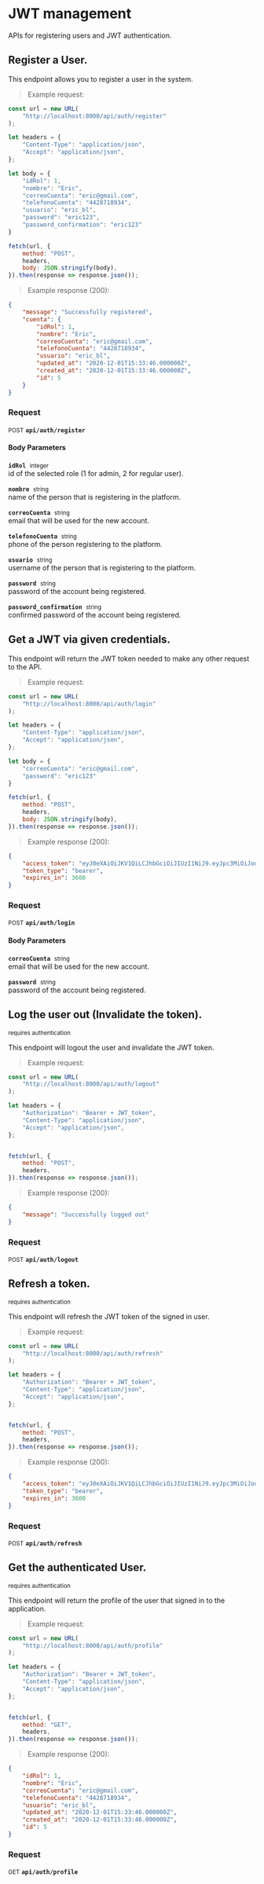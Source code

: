 # JWT management

APIs for registering users and JWT authentication.

## Register a User.


This endpoint allows you to register a user in the system.

> Example request:

```javascript
const url = new URL(
    "http://localhost:8000/api/auth/register"
);

let headers = {
    "Content-Type": "application/json",
    "Accept": "application/json",
};

let body = {
    "idRol": 1,
    "nombre": "Eric",
    "correoCuenta": "eric@gmail.com",
    "telefonoCuenta": "4428718934",
    "usuario": "eric_bl",
    "password": "eric123",
    "password_confirmation": "eric123"
}

fetch(url, {
    method: "POST",
    headers,
    body: JSON.stringify(body),
}).then(response => response.json());
```


> Example response (200):

```json
{
    "message": "Successfully registered",
    "cuenta": {
        "idRol": 1,
        "nombre": "Eric",
        "correoCuenta": "eric@gmail.com",
        "telefonoCuenta": "4428718934",
        "usuario": "eric_bl",
        "updated_at": "2020-12-01T15:33:46.000000Z",
        "created_at": "2020-12-01T15:33:46.000000Z",
        "id": 5
    }
}
```
<div id="execution-results-POSTapi-auth-register" hidden>
    <blockquote>Received response<span id="execution-response-status-POSTapi-auth-register"></span>:</blockquote>
    <pre class="json"><code id="execution-response-content-POSTapi-auth-register"></code></pre>
</div>
<div id="execution-error-POSTapi-auth-register" hidden>
    <blockquote>Request failed with error:</blockquote>
    <pre><code id="execution-error-message-POSTapi-auth-register"></code></pre>
</div>
<form id="form-POSTapi-auth-register" data-method="POST" data-path="api/auth/register" data-authed="0" data-hasfiles="0" data-headers='{"Content-Type":"application\/json","Accept":"application\/json"}' onsubmit="event.preventDefault(); executeTryOut('POSTapi-auth-register', this);">
<h3>
    Request&nbsp;&nbsp;&nbsp;
    </h3>
<p>
<small class="badge badge-black">POST</small>
 <b><code>api/auth/register</code></b>
</p>
<h4 class="fancy-heading-panel"><b>Body Parameters</b></h4>
<p>
<b><code>idRol</code></b>&nbsp;&nbsp;<small>integer</small>  &nbsp;
<input type="number" name="idRol" data-endpoint="POSTapi-auth-register" data-component="body" required  hidden>
<br>
id of the selected role (1 for admin, 2 for regular user).</p>
<p>
<b><code>nombre</code></b>&nbsp;&nbsp;<small>string</small>  &nbsp;
<input type="text" name="nombre" data-endpoint="POSTapi-auth-register" data-component="body" required  hidden>
<br>
name of the person that is registering in the platform.</p>
<p>
<b><code>correoCuenta</code></b>&nbsp;&nbsp;<small>string</small>  &nbsp;
<input type="text" name="correoCuenta" data-endpoint="POSTapi-auth-register" data-component="body" required  hidden>
<br>
email that will be used for the new account.</p>
<p>
<b><code>telefonoCuenta</code></b>&nbsp;&nbsp;<small>string</small>  &nbsp;
<input type="text" name="telefonoCuenta" data-endpoint="POSTapi-auth-register" data-component="body" required  hidden>
<br>
phone of the person registering to the platform.</p>
<p>
<b><code>usuario</code></b>&nbsp;&nbsp;<small>string</small>  &nbsp;
<input type="text" name="usuario" data-endpoint="POSTapi-auth-register" data-component="body" required  hidden>
<br>
username of the person that is registering to the platform.</p>
<p>
<b><code>password</code></b>&nbsp;&nbsp;<small>string</small>  &nbsp;
<input type="text" name="password" data-endpoint="POSTapi-auth-register" data-component="body" required  hidden>
<br>
password of the account being registered.</p>
<p>
<b><code>password_confirmation</code></b>&nbsp;&nbsp;<small>string</small>  &nbsp;
<input type="text" name="password_confirmation" data-endpoint="POSTapi-auth-register" data-component="body" required  hidden>
<br>
confirmed password of the account being registered.</p>

</form>


## Get a JWT via given credentials.


This endpoint will return the JWT token needed to make any other request to the API.

> Example request:

```javascript
const url = new URL(
    "http://localhost:8000/api/auth/login"
);

let headers = {
    "Content-Type": "application/json",
    "Accept": "application/json",
};

let body = {
    "correoCuenta": "eric@gmail.com",
    "password": "eric123"
}

fetch(url, {
    method: "POST",
    headers,
    body: JSON.stringify(body),
}).then(response => response.json());
```


> Example response (200):

```json
{
    "access_token": "eyJ0eXAiOiJKV1QiLCJhbGciOiJIUzI1NiJ9.eyJpc3MiOiJodHRwOlwvXC9sb2NhbGhvc3Q6ODAwMFwvYXBpXC9hdXRoXC9sb2dpbiIsImlhdCI6MTYwNjgzNzYxMCwiZXhwIjoxNjA2ODQxMjEwLCJuYmYiOjE2MDY4Mzc2MTAsImp0aSI6IlczZFFSVk5KaEU0N0dUbEMiLCJzdWIiOjIsInBydiI6ImY3MTZiM2UwNDY3YTBhZmY0YmQ4ZWQ2ZDk0NzZmZTY5NzUwYTMzY2UifQ.KWAyRkbUOEaSkTJDLahO0COuSeiZPCwOwvmJoZ32bmA",
    "token_type": "bearer",
    "expires_in": 3600
}
```
<div id="execution-results-POSTapi-auth-login" hidden>
    <blockquote>Received response<span id="execution-response-status-POSTapi-auth-login"></span>:</blockquote>
    <pre class="json"><code id="execution-response-content-POSTapi-auth-login"></code></pre>
</div>
<div id="execution-error-POSTapi-auth-login" hidden>
    <blockquote>Request failed with error:</blockquote>
    <pre><code id="execution-error-message-POSTapi-auth-login"></code></pre>
</div>
<form id="form-POSTapi-auth-login" data-method="POST" data-path="api/auth/login" data-authed="0" data-hasfiles="0" data-headers='{"Content-Type":"application\/json","Accept":"application\/json"}' onsubmit="event.preventDefault(); executeTryOut('POSTapi-auth-login', this);">
<h3>
    Request&nbsp;&nbsp;&nbsp;
    </h3>
<p>
<small class="badge badge-black">POST</small>
 <b><code>api/auth/login</code></b>
</p>
<h4 class="fancy-heading-panel"><b>Body Parameters</b></h4>
<p>
<b><code>correoCuenta</code></b>&nbsp;&nbsp;<small>string</small>  &nbsp;
<input type="text" name="correoCuenta" data-endpoint="POSTapi-auth-login" data-component="body" required  hidden>
<br>
email that will be used for the new account.</p>
<p>
<b><code>password</code></b>&nbsp;&nbsp;<small>string</small>  &nbsp;
<input type="text" name="password" data-endpoint="POSTapi-auth-login" data-component="body" required  hidden>
<br>
password of the account being registered.</p>

</form>


## Log the user out (Invalidate the token).

<small class="badge badge-darkred">requires authentication</small>

This endpoint will logout the user and invalidate the JWT token.

> Example request:

```javascript
const url = new URL(
    "http://localhost:8000/api/auth/logout"
);

let headers = {
    "Authorization": "Bearer + JWT_token",
    "Content-Type": "application/json",
    "Accept": "application/json",
};


fetch(url, {
    method: "POST",
    headers,
}).then(response => response.json());
```


> Example response (200):

```json
{
    "message": "Successfully logged out"
}
```
<div id="execution-results-POSTapi-auth-logout" hidden>
    <blockquote>Received response<span id="execution-response-status-POSTapi-auth-logout"></span>:</blockquote>
    <pre class="json"><code id="execution-response-content-POSTapi-auth-logout"></code></pre>
</div>
<div id="execution-error-POSTapi-auth-logout" hidden>
    <blockquote>Request failed with error:</blockquote>
    <pre><code id="execution-error-message-POSTapi-auth-logout"></code></pre>
</div>
<form id="form-POSTapi-auth-logout" data-method="POST" data-path="api/auth/logout" data-authed="1" data-hasfiles="0" data-headers='{"Authorization":"Bearer + JWT_token","Content-Type":"application\/json","Accept":"application\/json"}' onsubmit="event.preventDefault(); executeTryOut('POSTapi-auth-logout', this);">
<h3>
    Request&nbsp;&nbsp;&nbsp;
    </h3>
<p>
<small class="badge badge-black">POST</small>
 <b><code>api/auth/logout</code></b>
</p>
<p>
<label id="auth-POSTapi-auth-logout" hidden>Authorization header: <b><code></code></b><input type="text" name="Authorization" data-prefix="" data-endpoint="POSTapi-auth-logout" data-component="header"></label>
</p>
</form>


## Refresh a token.

<small class="badge badge-darkred">requires authentication</small>

This endpoint will refresh the JWT token of the signed in user.

> Example request:

```javascript
const url = new URL(
    "http://localhost:8000/api/auth/refresh"
);

let headers = {
    "Authorization": "Bearer + JWT_token",
    "Content-Type": "application/json",
    "Accept": "application/json",
};


fetch(url, {
    method: "POST",
    headers,
}).then(response => response.json());
```


> Example response (200):

```json
{
    "access_token": "eyJ0eXAiOiJKV1QiLCJhbGciOiJIUzI1NiJ9.eyJpc3MiOiJodHRwOlwvXC9sb2NhbGhvc3Q6ODAwMFwvYXBpXC9hdXRoXC9sb2dpbiIsImlhdCI6MTYwNjgzNzYxMCwiZXhwIjoxNjA2ODQxMjEwLCJuYmYiOjE2MDY4Mzc2MTAsImp0aSI6IlczZFFSVk5KaEU0N0dUbEMiLCJzdWIiOjIsInBydiI6ImY3MTZiM2UwNDY3YTBhZmY0YmQ4ZWQ2ZDk0NzZmZTY5NzUwYTMzY2UifQ.KWAyRkbUOEaSkTJDLahO0COuSeiZPCwOwvmJoZ32bmA",
    "token_type": "bearer",
    "expires_in": 3600
}
```
<div id="execution-results-POSTapi-auth-refresh" hidden>
    <blockquote>Received response<span id="execution-response-status-POSTapi-auth-refresh"></span>:</blockquote>
    <pre class="json"><code id="execution-response-content-POSTapi-auth-refresh"></code></pre>
</div>
<div id="execution-error-POSTapi-auth-refresh" hidden>
    <blockquote>Request failed with error:</blockquote>
    <pre><code id="execution-error-message-POSTapi-auth-refresh"></code></pre>
</div>
<form id="form-POSTapi-auth-refresh" data-method="POST" data-path="api/auth/refresh" data-authed="1" data-hasfiles="0" data-headers='{"Authorization":"Bearer + JWT_token","Content-Type":"application\/json","Accept":"application\/json"}' onsubmit="event.preventDefault(); executeTryOut('POSTapi-auth-refresh', this);">
<h3>
    Request&nbsp;&nbsp;&nbsp;
    </h3>
<p>
<small class="badge badge-black">POST</small>
 <b><code>api/auth/refresh</code></b>
</p>
<p>
<label id="auth-POSTapi-auth-refresh" hidden>Authorization header: <b><code></code></b><input type="text" name="Authorization" data-prefix="" data-endpoint="POSTapi-auth-refresh" data-component="header"></label>
</p>
</form>


## Get the authenticated User.

<small class="badge badge-darkred">requires authentication</small>

This endpoint will return the profile of the user that signed in to the application.

> Example request:

```javascript
const url = new URL(
    "http://localhost:8000/api/auth/profile"
);

let headers = {
    "Authorization": "Bearer + JWT_token",
    "Content-Type": "application/json",
    "Accept": "application/json",
};


fetch(url, {
    method: "GET",
    headers,
}).then(response => response.json());
```


> Example response (200):

```json
{
    "idRol": 1,
    "nombre": "Eric",
    "correoCuenta": "eric@gmail.com",
    "telefonoCuenta": "4428718934",
    "usuario": "eric_bl",
    "updated_at": "2020-12-01T15:33:46.000000Z",
    "created_at": "2020-12-01T15:33:46.000000Z",
    "id": 5
}
```
<div id="execution-results-GETapi-auth-profile" hidden>
    <blockquote>Received response<span id="execution-response-status-GETapi-auth-profile"></span>:</blockquote>
    <pre class="json"><code id="execution-response-content-GETapi-auth-profile"></code></pre>
</div>
<div id="execution-error-GETapi-auth-profile" hidden>
    <blockquote>Request failed with error:</blockquote>
    <pre><code id="execution-error-message-GETapi-auth-profile"></code></pre>
</div>
<form id="form-GETapi-auth-profile" data-method="GET" data-path="api/auth/profile" data-authed="1" data-hasfiles="0" data-headers='{"Authorization":"Bearer + JWT_token","Content-Type":"application\/json","Accept":"application\/json"}' onsubmit="event.preventDefault(); executeTryOut('GETapi-auth-profile', this);">
<h3>
    Request&nbsp;&nbsp;&nbsp;
    </h3>
<p>
<small class="badge badge-green">GET</small>
 <b><code>api/auth/profile</code></b>
</p>
<p>
<label id="auth-GETapi-auth-profile" hidden>Authorization header: <b><code></code></b><input type="text" name="Authorization" data-prefix="" data-endpoint="GETapi-auth-profile" data-component="header"></label>
</p>
</form>



